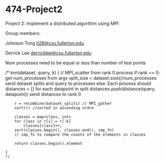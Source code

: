 # 474-Project2
Project 2: Implement a distributed algorithm using MPI

Group members:

Johnson Tong jt28@csu.fullerton.edu

Derrick Lee derricklee@csu.fullerton.edu

Num processes need to be equal or less than number of test points

   /*
    knn(dataset, query, k) {
        // MPI_scatter from rank 0 process
        if rank == 0:
            get num_processes from argv
            split_size = dataset.size()/num_processes
            send dataset splits and query to processes
        else:
            Each process should 
                distances = []
                for each datapoint in split 
                    distances.push(distance(query, datapoint))
                send distances to rank 0
        
        r = recombine(dataset_splits) // MPI_gather
        sort(r) //sorted in ascending ordre

        classes = map<class, int>
        for class in r[i] = r[:k]
            classes[class]++;
        sort(classes.begin(), classes.end(), cmp_fn)
        // cmp_fn to compare the counts of the elements in classes

        return classes.begin().element

    }
    */